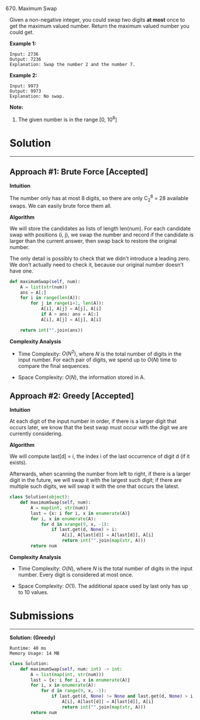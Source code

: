670. Maximum Swap

Given a non-negative integer, you could swap two digits **at most** once to get the maximum valued number. Return the maximum valued number you could get.

**Example 1:**
```
Input: 2736
Output: 7236
Explanation: Swap the number 2 and the number 7.
```
**Example 2:**
```
Input: 9973
Output: 9973
Explanation: No swap.
```
**Note:**

1. The given number is in the range [0, $10^8$]

# Solution
---
## Approach #1: Brute Force [Accepted]
**Intuition**

The number only has at most 8 digits, so there are only $\text{C}_{2}^{8}$ = 28 available swaps. We can easily brute force them all.

**Algorithm**

We will store the candidates as lists of length $\text{len(num)}$. For each candidate swap with positions $\text{(i, j)}$, we swap the number and record if the candidate is larger than the current answer, then swap back to restore the original number.

The only detail is possibly to check that we didn't introduce a leading zero. We don't actually need to check it, because our original number doesn't have one.

```python
def maximumSwap(self, num):
    A = list(str(num))
    ans = A[:]
    for i in range(len(A)):
        for j in range(i+1, len(A)):
            A[i], A[j] = A[j], A[i]
            if A > ans: ans = A[:]
            A[i], A[j] = A[j], A[i]

    return int("".join(ans))
```

**Complexity Analysis**

* Time Complexity: $O(N^2)$, where $N$ is the total number of digits in the input number. For each pair of digits, we spend up to $O(N)$ time to compare the final sequences.

* Space Complexity: $O(N)$, the information stored in $\text{A}$.

## Approach #2: Greedy [Accepted]
**Intuition**

At each digit of the input number in order, if there is a larger digit that occurs later, we know that the best swap must occur with the digit we are currently considering.

**Algorithm**

We will compute $\text{last[d] = i}$, the index $\text{i}$ of the last occurrence of digit $\text{d}$ (if it exists).

Afterwards, when scanning the number from left to right, if there is a larger digit in the future, we will swap it with the largest such digit; if there are multiple such digits, we will swap it with the one that occurs the latest.

```python
class Solution(object):
    def maximumSwap(self, num):
        A = map(int, str(num))
        last = {x: i for i, x in enumerate(A)}
        for i, x in enumerate(A):
            for d in xrange(9, x, -1):
                if last.get(d, None) > i:
                    A[i], A[last[d]] = A[last[d]], A[i]
                    return int("".join(map(str, A)))
        return num
```

**Complexity Analysis**

* Time Complexity: $O(N)$, where $N$ is the total number of digits in the input number. Every digit is considered at most once.

* Space Complexity: $O(1)$. The additional space used by $\text{last}$ only has up to 10 values.

# Submissions
---
**Solution: (Greedy)**
```
Runtime: 40 ms
Memory Usage: 14 MB
```
```python
class Solution:
    def maximumSwap(self, num: int) -> int:
        A = list(map(int, str(num)))
        last = {x: i for i, x in enumerate(A)}
        for i, x in enumerate(A):
            for d in range(9, x, -1):
                if last.get(d, None) != None and last.get(d, None) > i:
                    A[i], A[last[d]] = A[last[d]], A[i]
                    return int("".join(map(str, A)))
        return num
```
